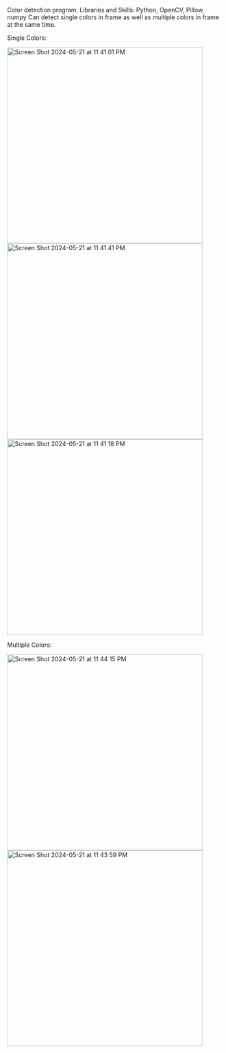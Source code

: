 Color detection program.
Libraries and Skills: Python, OpenCV, Pillow, numpy
Can detect single colors in frame as well as multiple colors in frame at the same time. 

Single Colors:

<img width="456" alt="Screen Shot 2024-05-21 at 11 41 01 PM" src="https://github.com/amasud7/colorDetection/assets/67660166/fcaafd21-6760-4404-ab23-c99fbe261ca2">




<img width="456" alt="Screen Shot 2024-05-21 at 11 41 41 PM" src="https://github.com/amasud7/colorDetection/assets/67660166/c82cb287-facd-44ed-99f3-76f7015cb643">




<img width="456" alt="Screen Shot 2024-05-21 at 11 41 18 PM" src="https://github.com/amasud7/colorDetection/assets/67660166/ca84a97e-d115-4eb6-a796-c0f7c8a785ea">




Multiple Colors:

<img width="456" alt="Screen Shot 2024-05-21 at 11 44 15 PM" src="https://github.com/amasud7/colorDetection/assets/67660166/046a4c85-5d82-4651-81d5-c88b9e16a79d">




<img width="456" alt="Screen Shot 2024-05-21 at 11 43 59 PM" src="https://github.com/amasud7/colorDetection/assets/67660166/ebf3dac4-7f36-408f-a2e8-4e4e1033a893">


